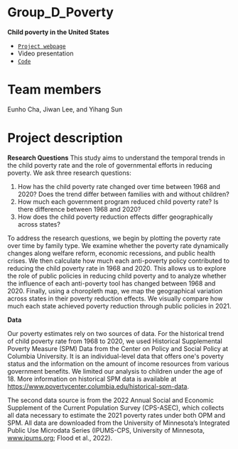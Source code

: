 # Group_D_Poverty
**Child poverty in the United States** <br>
* [`Project webpage`](https://qmss-g5063-2023.github.io/Group_D_Child_Poverty/Final_poverty.html) <br>
* Video presentation
* [`Code`](https://github.com/QMSS-G5063-2023/Group_D_Child_Poverty/blob/main/Final_poverty.rmd)

# Team members
Eunho Cha, Jiwan Lee, and Yihang Sun

# Project description
**Research Questions**
This study aims to understand the temporal trends in the child poverty rate and the role of governmental efforts in reducing poverty. We ask three research questions:
1. How has the child poverty rate changed over time between 1968 and 2020? Does the trend differ between families with and without children?
2. How much each government program reduced child poverty rate? Is there difference between 1968 and 2020?
3. How does the child poverty reduction effects differ geographically across states?

To address the research questions, we begin by plotting the poverty rate over time by family type. We examine whether the poverty rate dynamically changes along welfare reform, economic recessions, and public health crises. We then calculate how much each anti-poverty policy contributed to reducing the child poverty rate in 1968 and 2020. This allows us to explore the role of public policies in reducing child poverty and to analyze whether the influence of each anti-poverty tool has changed between 1968 and 2020. Finally, using a choropleth map, we map the geographical variation across states in their poverty reduction effects. We visually compare how much each state achieved poverty reduction through public policies in 2021.

**Data**

Our poverty estimates rely on two sources of data. For the historical trend of child poverty rate from 1968 to 2020, we used Historical Supplemental Poverty Measure (SPM) Data from the Center on Policy and Social Policy at Columbia University. It is an individual-level data that offers one's poverty status and the information on the amount of income resources from various government benefits. We limited our analysis to children under the age of 18. More information on historical SPM data is available at https://www.povertycenter.columbia.edu/historical-spm-data. 

The second data source is from the 2022 Annual Social and Economic Supplement of the Current Population Survey (CPS-ASEC), which collects all data necessary to estimate the 2021 poverty rates under both OPM and SPM. All data are downloaded from the University of Minnesota’s Integrated Public Use Microdata Series (IPUMS-CPS, University of Minnesota, www.ipums.org; Flood et al., 2022). 
